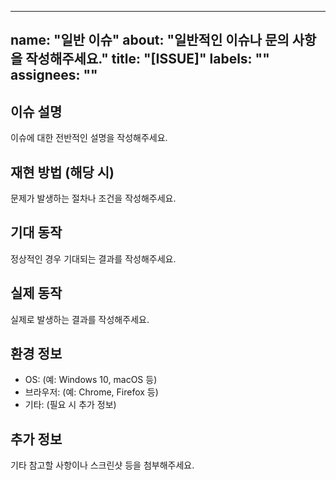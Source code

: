 

---
name: "일반 이슈"
about: "일반적인 이슈나 문의 사항을 작성해주세요."
title: "[ISSUE]"
labels: ""
assignees: ""
---

## 이슈 설명
이슈에 대한 전반적인 설명을 작성해주세요.

## 재현 방법 (해당 시)
문제가 발생하는 절차나 조건을 작성해주세요.

## 기대 동작
정상적인 경우 기대되는 결과를 작성해주세요.

## 실제 동작
실제로 발생하는 결과를 작성해주세요.

## 환경 정보
- OS: (예: Windows 10, macOS 등)
- 브라우저: (예: Chrome, Firefox 등)
- 기타: (필요 시 추가 정보)

## 추가 정보
기타 참고할 사항이나 스크린샷 등을 첨부해주세요.
